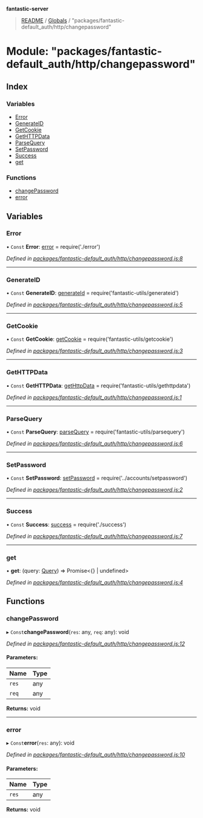 **fantastic-server**

> [README](../README.md) / [Globals](../globals.md) / "packages/fantastic-default_auth/http/changepassword"

# Module: "packages/fantastic-default_auth/http/changepassword"

## Index

### Variables

* [Error](_packages_fantastic_default_auth_http_changepassword_.md#error)
* [GenerateID](_packages_fantastic_default_auth_http_changepassword_.md#generateid)
* [GetCookie](_packages_fantastic_default_auth_http_changepassword_.md#getcookie)
* [GetHTTPData](_packages_fantastic_default_auth_http_changepassword_.md#gethttpdata)
* [ParseQuery](_packages_fantastic_default_auth_http_changepassword_.md#parsequery)
* [SetPassword](_packages_fantastic_default_auth_http_changepassword_.md#setpassword)
* [Success](_packages_fantastic_default_auth_http_changepassword_.md#success)
* [get](_packages_fantastic_default_auth_http_changepassword_.md#get)

### Functions

* [changePassword](_packages_fantastic_default_auth_http_changepassword_.md#changepassword)
* [error](_packages_fantastic_default_auth_http_changepassword_.md#error)

## Variables

### Error

• `Const` **Error**: [error](_packages_fantastic_active_directory_http_error_.md#error) = require('./error')

*Defined in [packages/fantastic-default_auth/http/changepassword.js:8](https://github.com/besimorhino/project-fantastic/blob/a9b4b41/packages/fantastic-default_auth/http/changepassword.js#L8)*

___

### GenerateID

• `Const` **GenerateID**: [generateId](_packages_fantastic_utils_generateid_.md#generateid) = require('fantastic-utils/generateid')

*Defined in [packages/fantastic-default_auth/http/changepassword.js:5](https://github.com/besimorhino/project-fantastic/blob/a9b4b41/packages/fantastic-default_auth/http/changepassword.js#L5)*

___

### GetCookie

• `Const` **GetCookie**: [getCookie](_packages_fantastic_utils_getcookie_.md#getcookie) = require('fantastic-utils/getcookie')

*Defined in [packages/fantastic-default_auth/http/changepassword.js:3](https://github.com/besimorhino/project-fantastic/blob/a9b4b41/packages/fantastic-default_auth/http/changepassword.js#L3)*

___

### GetHTTPData

• `Const` **GetHTTPData**: [getHttpData](_packages_fantastic_utils_gethttpdata_.md#gethttpdata) = require('fantastic-utils/gethttpdata')

*Defined in [packages/fantastic-default_auth/http/changepassword.js:1](https://github.com/besimorhino/project-fantastic/blob/a9b4b41/packages/fantastic-default_auth/http/changepassword.js#L1)*

___

### ParseQuery

• `Const` **ParseQuery**: [parseQuery](_packages_fantastic_utils_parsequery_.md#parsequery) = require('fantastic-utils/parsequery')

*Defined in [packages/fantastic-default_auth/http/changepassword.js:6](https://github.com/besimorhino/project-fantastic/blob/a9b4b41/packages/fantastic-default_auth/http/changepassword.js#L6)*

___

### SetPassword

• `Const` **SetPassword**: [setPassword](_packages_fantastic_default_auth_accounts_setpassword_.md#setpassword) = require('../accounts/setpassword')

*Defined in [packages/fantastic-default_auth/http/changepassword.js:2](https://github.com/besimorhino/project-fantastic/blob/a9b4b41/packages/fantastic-default_auth/http/changepassword.js#L2)*

___

### Success

• `Const` **Success**: [success](_packages_fantastic_default_auth_http_success_.md#success) = require('./success')

*Defined in [packages/fantastic-default_auth/http/changepassword.js:7](https://github.com/besimorhino/project-fantastic/blob/a9b4b41/packages/fantastic-default_auth/http/changepassword.js#L7)*

___

### get

•  **get**: (query: [Query](_packages_fantastic_utils_db_types_d_.md#query)) => Promise\<{} \| undefined>

*Defined in [packages/fantastic-default_auth/http/changepassword.js:4](https://github.com/besimorhino/project-fantastic/blob/a9b4b41/packages/fantastic-default_auth/http/changepassword.js#L4)*

## Functions

### changePassword

▸ `Const`**changePassword**(`res`: any, `req`: any): void

*Defined in [packages/fantastic-default_auth/http/changepassword.js:12](https://github.com/besimorhino/project-fantastic/blob/a9b4b41/packages/fantastic-default_auth/http/changepassword.js#L12)*

#### Parameters:

Name | Type |
------ | ------ |
`res` | any |
`req` | any |

**Returns:** void

___

### error

▸ `Const`**error**(`res`: any): void

*Defined in [packages/fantastic-default_auth/http/changepassword.js:10](https://github.com/besimorhino/project-fantastic/blob/a9b4b41/packages/fantastic-default_auth/http/changepassword.js#L10)*

#### Parameters:

Name | Type |
------ | ------ |
`res` | any |

**Returns:** void
